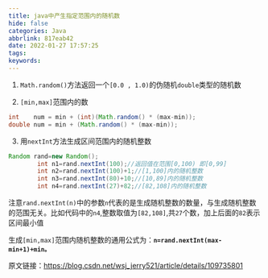 ```yaml
---
title: java中产生指定范围内的随机数
hide: false
categories: Java
abbrlink: 817eab42
date: 2022-01-27 17:57:25
tags:
keywords:
---
```


1. `Math.random()`方法返回一个`[0.0 , 1.0)`的伪随机`double`类型的随机数

2. `[min,max]`范围内的数
```java
int    num = min + (int)(Math.random() * (max-min));
double num = min + (Math.random() * (max-min));
```
<!-- more -->

3. 用`nextInt`方法生成区间范围内的随机整数
```java
Random rand=new Random();
        int n1=rand.nextInt(100);//返回值在范围[0,100) 即[0,99]
        int n2=rand.nextInt(100)+1;//[1,100]内的随机整数
        int n3=rand.nextInt(80)+10;//[10,89]内的随机整数
        int n4=rand.nextInt(27)+82;//[82,108]内的随机整数
```
注意`rand.nextInt(n)`中的参数`n`代表的是生成随机整数的数量，与生成随机整数的范围无关。比如代码中的`n4`,整数取值为`[82,108]`,共`27`个数，加上后面的`82`表示区间最小值

生成`[min,max]`范围内随机整数的通用公式为：**`n=rand.nextInt(max-min+1)+min。`**


原文链接：https://blog.csdn.net/wsj_jerry521/article/details/109735801


